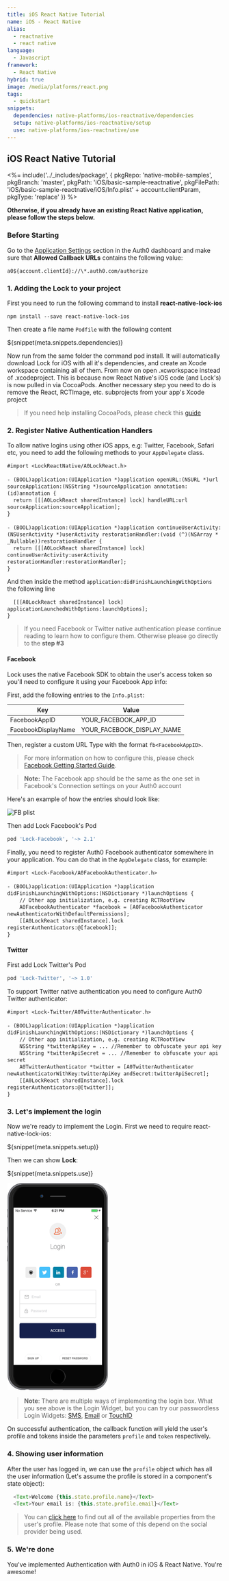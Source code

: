 ```yaml
---
title: iOS React Native Tutorial
name: iOS - React Native
alias:
  - reactnative
  - react native
language:
  - Javascript
framework:
  - React Native
hybrid: true
image: /media/platforms/react.png
tags:
  - quickstart
snippets:
  dependencies: native-platforms/ios-reactnative/dependencies
  setup: native-platforms/ios-reactnative/setup
  use: native-platforms/ios-reactnative/use
---
```


## iOS React Native Tutorial

<%= include('../_includes/package', {
  pkgRepo: 'native-mobile-samples',
  pkgBranch: 'master',
  pkgPath: 'iOS/basic-sample-reactnative',
  pkgFilePath: 'iOS/basic-sample-reactnative/iOS/Info.plist' + account.clientParam,
  pkgType: 'replace'
}) %>

**Otherwise, if you already have an existing React Native application, please follow the steps below.**

### Before Starting

<div class="setup-callback">
<p>Go to the <a href="${uiAppSettingsURL}">Application Settings</a> section in the Auth0 dashboard and make sure that <b>Allowed Callback URLs</b> contains the following value:</p>

<pre><code>a0${account.clientId}://\*.auth0.com/authorize</pre></code>
</div>

### 1. Adding the Lock to your project

First you need to run the following command to install **react-native-lock-ios**

```
npm install --save react-native-lock-ios
```

Then create a file name `Podfile` with the following content

${snippet(meta.snippets.dependencies)}

Now run from the same folder the command pod install. It will automatically download Lock for iOS with all it's dependencies, and create an Xcode workspace containing all of them. From now on open *<YourAppName>*.xcworkspace instead of *<YourAppName>*.xcodeproject. This is because now React Native's iOS code (and Lock's) is now pulled in via CocoaPods. Another necessary step you need to do is remove the React, RCTImage, etc. subprojects from your app's Xcode project

> If you need help installing CocoaPods, please check this [guide](http://guides.cocoapods.org/using/getting-started.html)

### 2. Register Native Authentication Handlers

To allow native logins using other iOS apps, e.g: Twitter, Facebook, Safari etc, you need to add the following methods to your `AppDelegate` class.

```objc
#import <LockReactNative/A0LockReact.h>

- (BOOL)application:(UIApplication *)application openURL:(NSURL *)url sourceApplication:(NSString *)sourceApplication annotation:(id)annotation {
  return [[[A0LockReact sharedInstance] lock] handleURL:url sourceApplication:sourceApplication];
}

- (BOOL)application:(UIApplication *)application continueUserActivity:(NSUserActivity *)userActivity restorationHandler:(void (^)(NSArray * _Nullable))restorationHandler {
  return [[[A0LockReact sharedInstance] lock] continueUserActivity:userActivity restorationHandler:restorationHandler];
}
```

And then inside the method `application:didFinishLaunchingWithOptions` the following line

```objc
  [[[A0LockReact sharedInstance] lock] applicationLaunchedWithOptions:launchOptions];
}
```

> If you need Facebook or Twitter native authentication please continue reading to learn how to configure them. Otherwise please go directly to the __step #3__

#### Facebook

Lock uses the native Facebook SDK to obtain the user's access token so you'll need to configure it using your Facebook App info:

First, add the following entries to the `Info.plist`:

<table class="table">
  <thead>
    <tr>
      <th>Key</th>
      <th>Value</th>
    </tr>
  </thead>
  <tr>
    <td>FacebookAppID</td>
    <td>YOUR_FACEBOOK_APP_ID</td>
  </tr>
  <tr>
    <td>FacebookDisplayName</td>
    <td>YOUR_FACEBOOK_DISPLAY_NAME</td>
  </tr>
</table>

Then, register a custom URL Type with the format `fb<FacebookAppID>`.

> For more information on how to configure this, please check [Facebook Getting Started Guide](https://developers.facebook.com/docs/ios/getting-started).

> **Note:** The Facebook app should be the same as the one set in Facebook's Connection settings on your Auth0 account

Here's an example of how the entries should look like:

![FB plist](https://cloudup.com/cYOWHbPp8K4+)

Then add Lock Facebook's Pod

```ruby
pod 'Lock-Facebook', '~> 2.1'
```

Finally, you need to register Auth0 Facebook authenticator somewhere in your application. You can do that in the `AppDelegate` class, for example:

```objc
#import <Lock-Facebook/A0FacebookAuthenticator.h>

- (BOOL)application:(UIApplication *)application didFinishLaunchingWithOptions:(NSDictionary *)launchOptions {
    // Other app initialization, e.g. creating RCTRootView
    A0FacebookAuthenticator *facebook = [A0FacebookAuthenticator newAuthenticatorWithDefaultPermissions];
    [[A0LockReact sharedInstance].lock registerAuthenticators:@[facebook]];
}
```

#### Twitter

First add Lock Twitter's Pod

```ruby
pod 'Lock-Twitter', '~> 1.0'
```

To support Twitter native authentication you need to configure Auth0 Twitter authenticator:

```objc
#import <Lock-Twitter/A0TwitterAuthenticator.h>

- (BOOL)application:(UIApplication *)application didFinishLaunchingWithOptions:(NSDictionary *)launchOptions {
    // Other app initialization, e.g. creating RCTRootView
    NSString *twitterApiKey = ... //Remember to obfuscate your api key
    NSString *twitterApiSecret = ... //Remember to obfuscate your api secret
    A0TwitterAuthenticator *twitter = [A0TwitterAuthenticator newAuthenticatorWithKey:twitterApiKey andSecret:twitterApiSecret];
    [[A0LockReact sharedInstance].lock registerAuthenticators:@[twitter]];
}
```

### 3. Let's implement the login

Now we're ready to implement the Login. First we need to require react-native-lock-ios:

${snippet(meta.snippets.setup)}

Then we can show **Lock**:

${snippet(meta.snippets.use)}

[![Lock.png](/media/articles/native-platforms/ios-reactnative/Lock-Widget-Screenshot.png)](https://auth0.com)

> **Note**: There are multiple ways of implementing the login box. What you see above is the Login Widget, but you can try our passwordless Login Widgets: [SMS](https://github.com/auth0/react-native-lock-ios#sms-passwordless), [Email](https://github.com/auth0/react-native-lock-ios#email-passwordless) or [TouchID](https://github.com/auth0/react-native-lock-ios#touchid)

On successful authentication, the callback function will yield the user's profile and tokens inside the parameters `profile` and `token` respectively.

### 4. Showing user information

After the user has logged in, we can use the `profile` object which has all the user information (Let's assume the profile is stored in a component's state object):

```js
  <Text>Welcome {this.state.profile.name}</Text>
  <Text>Your email is: {this.state.profile.email}</Text>
```

> You can [click here](/user-profile) to find out all of the available properties from the user's profile. Please note that some of this depend on the social provider being used.

### 5. We're done

You've implemented Authentication with Auth0 in iOS & React Native. You're awesome!
